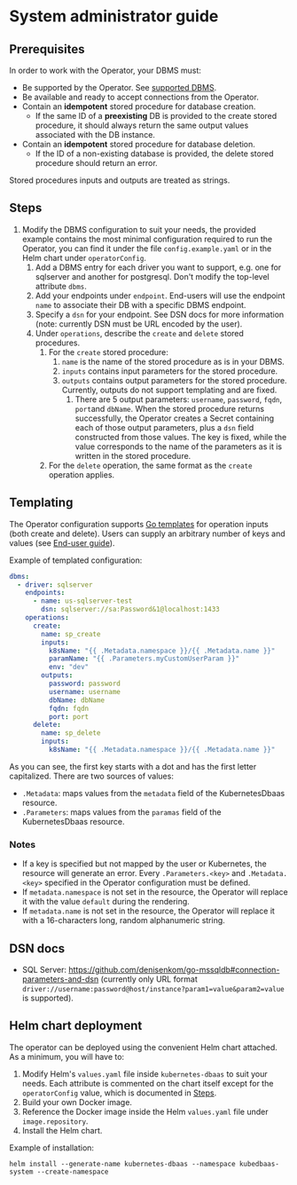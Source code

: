 # System administrator guide

## Prerequisites

In order to work with the Operator, your DBMS must:

- Be supported by the Operator. See [supported DBMS](../README.md#supported-dbms).
- Be available and ready to accept connections from the Operator.
- Contain an **idempotent** stored procedure for database creation.
  - If the same ID of a **preexisting** DB is provided to the create stored procedure, it should always return the same output values associated with the DB instance.
- Contain an **idempotent** stored procedure for database deletion.
  - If the ID of a non-existing database is provided, the delete stored procedure should return an error.

Stored procedures inputs and outputs are treated as strings.

## Steps
1. Modify the DBMS configuration to suit your needs, the provided example contains the most minimal configuration required to run the Operator, you can find it under the file `config.example.yaml` or in the Helm chart under `operatorConfig`.
    1. Add a DBMS entry for each driver you want to support, e.g. one for sqlserver and another for postgresql. Don't modify the top-level attribute `dbms`.
    2. Add your endpoints under `endpoint`. End-users will use the endpoint `name` to associate their DB with a specific DBMS endpoint.
    3. Specify a `dsn` for your endpoint. See DSN docs for more information (note: currently DSN must be URL encoded by the user).
    4. Under `operations`, describe the `create` and `delete` stored procedures.
        1. For the `create` stored procedure:
            1. `name` is the name of the stored procedure as is in your DBMS.
            2. `inputs` contains input parameters for the stored procedure.
            3. `outputs` contains output parameters for the stored procedure. Currently, outputs do not support templating and are fixed.
                1. There are 5 output parameters: `username`, `password`, `fqdn`, `port`and `dbName`. When the stored procedure returns successfully, the Operator creates a Secret containing each of those output parameters, plus a `dsn` field constructed from those values. The key is fixed, while the value corresponds to the name of the parameters as it is written in the stored procedure.
        2. For the `delete` operation, the same format as the `create` operation applies.

## Templating

The Operator configuration supports [Go templates](https://golang.org/pkg/text/template/) for operation inputs (both create and delete). Users can supply an arbitrary number of keys and values (see [End-user guide](enduser_guide.md)).

Example of templated configuration:

```yaml
dbms:
  - driver: sqlserver
    endpoints:
      - name: us-sqlserver-test
        dsn: sqlserver://sa:Password&1@localhost:1433
    operations:
      create:
        name: sp_create
        inputs:
          k8sName: "{{ .Metadata.namespace }}/{{ .Metadata.name }}"
          paramName: "{{ .Parameters.myCustomUserParam }}"
          env: "dev"
        outputs:
          password: password
          username: username
          dbName: dbName
          fqdn: fqdn
          port: port
      delete:
        name: sp_delete
        inputs:
          k8sName: "{{ .Metadata.namespace }}/{{ .Metadata.name }}"
```

As you can see, the first key starts with a dot and has the first letter capitalized. There are two sources of values:

- `.Metadata`: maps values from the `metadata` field of the KubernetesDbaas resource.
- `.Parameters`: maps values from the `paramas` field of the KubernetesDbaas resource.

### Notes

- If a key is specified but not mapped by the user or Kubernetes, the resource will generate an error. Every `.Parameters.<key>` and `.Metadata.<key>` specified in the Operator configuration must be defined.
- If `metadata.namespace` is not set in the resource, the Operator will replace it with the value `default` during the rendering.
- If `metadata.name` is not set in the resource, the Operator will replace it with a 16-characters long, random alphanumeric string.



## DSN docs

- SQL Server: https://github.com/denisenkom/go-mssqldb#connection-parameters-and-dsn (currently only URL format `driver://username:password@host/instance?param1=value&param2=value` is supported).

## Helm chart deployment

The operator can be deployed using the convenient Helm chart attached. As a minimum, you will have to:
1. Modify Helm's `values.yaml` file inside `kubernetes-dbaas` to suit your needs. Each attribute is commented on the chart itself except for the `operatorConfig` value, which is documented in [Steps](#Steps).
2. Build your own Docker image.
3. Reference the Docker image inside the Helm `values.yaml` file under `image.repository`.
4. Install the Helm chart.

Example of installation:

```
helm install --generate-name kubernetes-dbaas --namespace kubedbaas-system --create-namespace
```
